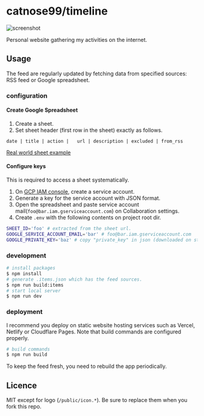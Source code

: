 # catnose99/timeline

![screenshot](https://user-images.githubusercontent.com/34590683/110445555-959d5a80-8101-11eb-92f8-f9860bae4ac4.png)


Personal website gathering my activities on the internet. 

## Usage

The feed are regularly updated by fetching data from specified sources: RSS feed or Google spreadsheet.

### configuration

#### Create Google Spreadsheet

1. Create a sheet.
2. Set sheet header (first row in the sheet) exactly as follows.
  ```
  date | title | action |	url | description | excluded | from_rss
  ```
  [Real world sheet example](https://docs.google.com/spreadsheets/d/1xMmgneTK_yTE6q8fg-18uLKubh2HHvuV2BKksnWk69s/edit?usp=sharing)

#### Configure keys
This is required to access a sheet systematically.

1. On [GCP IAM console](https://console.cloud.google.com/iam-admin/iam), create a service account.
2. Generate a key for the service account with JSON format.
3. Open the spreadsheet and paste service account mail(`foo@bar.iam.gserviceaccount.com`) on Collaboration settings.
4. Create `.env` with the following contents on project root dir.
  ```bash
  SHEET_ID='foo' # extracted from the sheet url.
  GOOGLE_SERVICE_ACCOUNT_EMAIL='bar' # foo@bar.iam.gserviceaccount.com
  GOOGLE_PRIVATE_KEY='baz' # copy "private_key" in json (downloaded on step.2)
  ```

### development

```bash
# install packages
$ npm install
# generate .items.json which has the feed sources.
$ npm run build:items
# start local server
$ npm run dev
```

### deployment

I recommend you deploy on static website hosting services such as Vercel, Netlify or Cloudflare Pages. Note that build commands are configured properly.

```bash
# build commands
$ npm run build
```

To keep the feed fresh, you need to rebuild the app periodically.

## Licence

MIT except for logo (`/public/icon.*`). Be sure to replace them when you fork this repo.